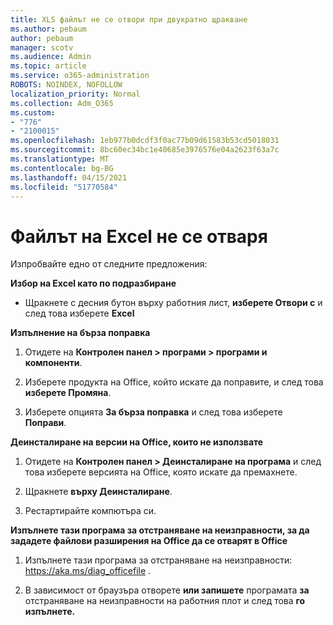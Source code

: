 ```yaml
---
title: XLS файлът не се отвори при двукратно щракване
ms.author: pebaum
author: pebaum
manager: scotv
ms.audience: Admin
ms.topic: article
ms.service: o365-administration
ROBOTS: NOINDEX, NOFOLLOW
localization_priority: Normal
ms.collection: Adm_O365
ms.custom:
- "776"
- "2100015"
ms.openlocfilehash: 1eb977b0dcdf3f0ac77b09d61583b53cd5018031
ms.sourcegitcommit: 8bc60ec34bc1e40685e3976576e04a2623f63a7c
ms.translationtype: MT
ms.contentlocale: bg-BG
ms.lasthandoff: 04/15/2021
ms.locfileid: "51770584"
---
```

# <a name="excel-file-doesnt-open"></a>Файлът на Excel не се отваря

Изпробвайте едно от следните предложения:

**Избор на Excel като по подразбиране**

* Щракнете с десния бутон върху работния лист, **изберете Отвори с** и след това изберете **Excel**

**Изпълнение на бърза поправка**

1. Отидете на **Контролен панел > програми > програми и компоненти**.

2. Изберете продукта на Office, който искате да поправите, и след това **изберете Промяна**.

3. Изберете опцията **За бърза поправка** и след това изберете **Поправи**.

**Деинсталиране на версии на Office, които не използвате**

1. Отидете на **Контролен панел > Деинсталиране на програма** и след това изберете версията на Office, която искате да премахнете.

2. Щракнете **върху Деинсталиране**.

3. Рестартирайте компютъра си.

**Изпълнете тази програма за отстраняване на неизправности, за да зададете файлови разширения на Office да се отварят в Office**

1. Изпълнете тази програма за отстраняване на неизправности: https://aka.ms/diag_officefile .

2. В зависимост от браузъра отворете **или запишете** програмата **за** отстраняване на неизправности на работния плот и след това **го изпълнете.**
